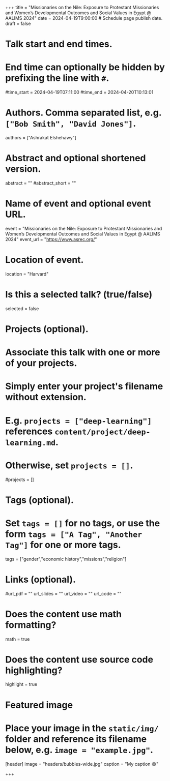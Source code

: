 
+++
title = "Missionaries on the Nile: Exposure to Protestant Missionaries and Women’s Developmental
Outcomes and Social Values in Egypt @ AALIMS 2024"
date = 2024-04-19T9:00:00  # Schedule page publish date.
draft = false

# Talk start and end times.
#   End time can optionally be hidden by prefixing the line with `#`.
#time_start = 2024-04-19T07:11:00
#time_end = 2024-04-20T10:13:01

# Authors. Comma separated list, e.g. `["Bob Smith", "David Jones"]`.
authors = ["Ashrakat Elshehawy"]


# Abstract and optional shortened version.
abstract = ""
#abstract_short = ""



# Name of event and optional event URL.
event = "Missionaries on the Nile: Exposure to Protestant Missionaries and Women’s Developmental
Outcomes and Social Values in Egypt @ AALIMS 2024"
event_url = "https://www.asrec.org/"

# Location of event.
location = "Harvard"


# Is this a selected talk? (true/false)
selected = false

# Projects (optional).
#   Associate this talk with one or more of your projects.
#   Simply enter your project's filename without extension.
#   E.g. `projects = ["deep-learning"]` references `content/project/deep-learning.md`.
#   Otherwise, set `projects = []`.
#projects = []

# Tags (optional).
#   Set `tags = []` for no tags, or use the form `tags = ["A Tag", "Another Tag"]` for one or more tags.
tags = ["gender","economic history","missions","religion"]

# Links (optional).
#url_pdf = ""
url_slides = ""
url_video = ""
url_code = ""

# Does the content use math formatting?
math = true

# Does the content use source code highlighting?
highlight = true

# Featured image
# Place your image in the `static/img/` folder and reference its filename below, e.g. `image = "example.jpg"`.
[header]
image = "headers/bubbles-wide.jpg"
caption = "My caption :smile:"

+++

